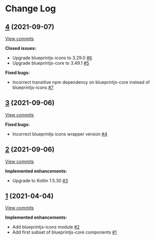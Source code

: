 # Change Log

## [4](https://github.com/joffrey-bion/kotlin-blueprintjs/tree/4) (2021-09-07)
[View commits](https://github.com/joffrey-bion/kotlin-blueprintjs/compare/3...4)

**Closed issues:**

- Upgrade blueprintjs\-icons to 3.29.0 [\#6](https://github.com/joffrey-bion/kotlin-blueprintjs/issues/6)
- Upgrade blueprintjs\-core to 3.49.1 [\#5](https://github.com/joffrey-bion/kotlin-blueprintjs/issues/5)

**Fixed bugs:**

- Incorrect transitive npm dependency on blueprintjs\-core instead of blueprintjs\-icons [\#7](https://github.com/joffrey-bion/kotlin-blueprintjs/issues/7)

## [3](https://github.com/joffrey-bion/kotlin-blueprintjs/tree/3) (2021-09-06)
[View commits](https://github.com/joffrey-bion/kotlin-blueprintjs/compare/2...3)

**Fixed bugs:**

- Incorrect blueprintjs icons wrapper version [\#4](https://github.com/joffrey-bion/kotlin-blueprintjs/issues/4)

## [2](https://github.com/joffrey-bion/kotlin-blueprintjs/tree/2) (2021-09-06)
[View commits](https://github.com/joffrey-bion/kotlin-blueprintjs/compare/1...2)

**Implemented enhancements:**

- Upgrade to Kotlin 1.5.30 [\#3](https://github.com/joffrey-bion/kotlin-blueprintjs/issues/3)

## [1](https://github.com/joffrey-bion/kotlin-blueprintjs/tree/1) (2021-04-04)
[View commits](https://github.com/joffrey-bion/kotlin-blueprintjs/compare/76ae54225eb51d4f1dd2d09eb0a8aac10b8cb919...1)

**Implemented enhancements:**

- Add blueprintjs\-icons module [\#2](https://github.com/joffrey-bion/kotlin-blueprintjs/issues/2)
- Add first subset of blueprintjs\-core components [\#1](https://github.com/joffrey-bion/kotlin-blueprintjs/issues/1)
